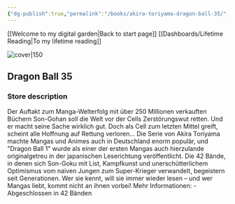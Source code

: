 ```yaml
---
{"dg-publish":true,"permalink":"/books/akira-toriyama-dragon-ball-35/","title":"\"Dragon Ball 35\"","tags":["manga","Fantasy"]}
---
```


[[Welcome to my digital garden\|Back to start page]]
[[Dashboards/Lifetime Reading\|To my lifetime reading]]

![cover|150](http://books.google.com/books/content?id=dcR2DwAAQBAJ&printsec=frontcover&img=1&zoom=1&edge=curl&source=gbs_api)

## Dragon Ball 35

### Store description

Der Auftakt zum Manga-Welterfolg mit über 250 Millionen verkauften Büchern Son-Gohan soll die Welt vor der Cells Zerstörungswut retten. Und er macht seine Sache wirklich gut. Doch als Cell zum letzten Mittel greift, scheint alle Hoffnung auf Rettung verloren... Die Serie von Akira Toriyama machte Mangas und Animes auch in Deutschland enorm populär, und "Dragon Ball 1" wurde als einer der ersten Mangas auch hierzulande originalgetreu in der japanischen Leserichtung veröffentlicht. Die 42 Bände, in denen sich Son-Goku mit List, Kampfkunst und unerschütterlichem Optimismus vom naiven Jungen zum Super-Krieger verwandelt, begeistern seit Generationen. Wer sie kennt, will sie immer wieder lesen – und wer Mangas liebt, kommt nicht an ihnen vorbei! Mehr Informationen: - Abgeschlossen in 42 Bänden
```